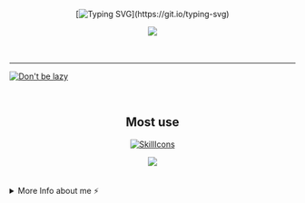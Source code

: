 <div align="center">

[![Typing SVG](https://readme-typing-svg.demolab.com?font=Nunito&weight=800&size=28&duration=3000&pause=1000&color=F791BF&center=true&width=460&lines=Hi!;Welcome+to+Cloudwhile+Profile!;Happy+Comes+From+Interests!)](https://git.io/typing-svg)



![](https://github-readme-stats.vercel.app/api?username=cloudwhile&theme=dracula)



<!--[![Top Langs](https://github-readme-stats.vercel.app/api/top-langs/?username=cloudwhile&layout=compact)](#)-->
</div>
<br/><hr/>
  
[![Don't be lazy](https://github-readme-activity-graph.vercel.app/graph?username=cloudwhile&theme=rogue&hide_border=true&custom_title=Working%20Times)](https://github.com/cloudwhile)

<!--[![Star History Chart](https://api.star-history.com/svg?repos=cloudwhile/tpcl&type=Timeline)](https://github.com/cloudwhile/tpcl)-->
<br/>
<div align="center">

## Most use
[![SkillIcons](https://skillicons.dev/icons?i=c,cpp,py,php,html,js,css,tailwind,vue,ts)](https://skillicons.dev) 

![](https://github-readme-stats.vercel.app/api/top-langs?username=cloudwhile&layout=compact&langs_count=8&theme=dracula)
</div>
<br/>
<details>
  <summary>More Info about me ⚡</summary>
  <br/>

<!--START_SECTION:waka-->
![Code Time](http://img.shields.io/badge/Code%20Time-150%20hrs%2014%20mins-blue)

![Lines of code](https://img.shields.io/badge/From%20Hello%20World%20I%27ve%20Written-34.8%20thousand%20lines%20of%20code-blue)

**I'm a Night 🦉** 

```text
🌞 Morning                23 commits          ██░░░░░░░░░░░░░░░░░░░░░░░   09.27 % 
🌆 Daytime                61 commits          ██████░░░░░░░░░░░░░░░░░░░   24.60 % 
🌃 Evening                163 commits         ████████████████░░░░░░░░░   65.73 % 
🌙 Night                  1 commits           ░░░░░░░░░░░░░░░░░░░░░░░░░   00.40 % 
```
📅 **I'm Most Productive on Friday** 

```text
Monday                   17 commits          ██░░░░░░░░░░░░░░░░░░░░░░░   06.85 % 
Tuesday                  18 commits          ██░░░░░░░░░░░░░░░░░░░░░░░   07.26 % 
Wednesday                48 commits          █████░░░░░░░░░░░░░░░░░░░░   19.35 % 
Thursday                 24 commits          ██░░░░░░░░░░░░░░░░░░░░░░░   09.68 % 
Friday                   63 commits          ██████░░░░░░░░░░░░░░░░░░░   25.40 % 
Saturday                 57 commits          ██████░░░░░░░░░░░░░░░░░░░   22.98 % 
Sunday                   21 commits          ██░░░░░░░░░░░░░░░░░░░░░░░   08.47 % 
```


📊 **This Week I Spent My Time On** 

```text
🕑︎ Time Zone: Asia/Shanghai

💬 Programming Languages: 
JavaScript               54 mins             █████████████████████░░░░   83.09 % 
Markdown                 6 mins              ███░░░░░░░░░░░░░░░░░░░░░░   10.07 % 
C                        4 mins              ██░░░░░░░░░░░░░░░░░░░░░░░   06.83 % 

🔥 Editors: 
Cursor                   1 hr                ███████████████████████░░   93.17 % 
VS Code                  4 mins              ██░░░░░░░░░░░░░░░░░░░░░░░   06.83 % 
```

**I Mostly Code in Python** 

```text
Python                   2 repos             ██████░░░░░░░░░░░░░░░░░░░   25.00 % 
C++                      2 repos             ██████░░░░░░░░░░░░░░░░░░░   25.00 % 
Java                     1 repo              ███░░░░░░░░░░░░░░░░░░░░░░   12.50 % 
JavaScript               1 repo              ███░░░░░░░░░░░░░░░░░░░░░░   12.50 % 
Vue                      1 repo              ███░░░░░░░░░░░░░░░░░░░░░░   12.50 % 
```



**Timeline**

![Lines of Code chart](https://raw.githubusercontent.com/Cloudwhile/Cloudwhile/main/assets/bar_graph.png)


<!--END_SECTION:waka-->
</details>
